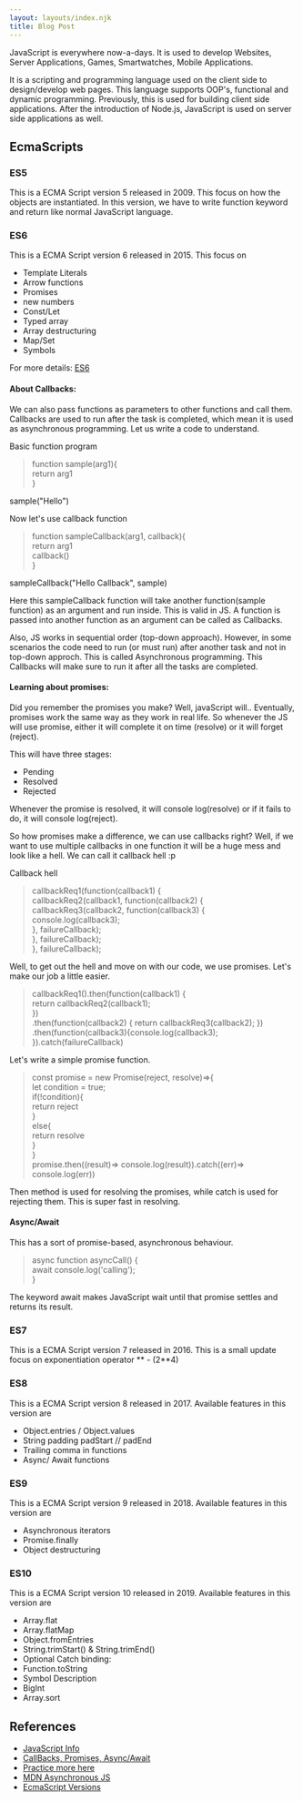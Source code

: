 ```yaml
---
layout: layouts/index.njk
title: Blog Post
---
```

<link rel="stylesheet" href=
"https://stackpath.bootstrapcdn.com/bootstrap/4.3.1/css/bootstrap.min.css"
		integrity="sha384-ggOyR0iXCbMQv3Xipma34MD+dH/1fQ784/j6cY/iJTQUOhcWr7x9JvoRxT2MZw1T"
		crossorigin="anonymous">

<section class="m-3">JavaScript is everywhere now-a-days. It is used to develop Websites, Server Applications, Games, Smartwatches, Mobile Applications.

It is a scripting and programming language used on the client side to design/develop web pages. 
This language supports OOP's, functional and dynamic programming. Previously, this is used for building client side applications. After the introduction of Node.js, JavaScript is used on server side applications as well. 

## EcmaScripts
### ES5 
This is a ECMA Script version 5 released in 2009. This focus on how the objects are instantiated. In this version, we have to write function keyword and return like normal JavaScript language.

### ES6
This is a ECMA Script version 6 released in 2015. This focus on 
* Template Literals
* Arrow functions
* Promises
* new numbers
* Const/Let
* Typed array
* Array destructuring
* Map/Set
* Symbols 

For more details: [ES6](http://es6-features.org)

#### About Callbacks:

We can also pass functions as parameters to other functions and call them. Callbacks are used to run after the task is completed, which mean it is used as asynchronous programming. Let us write a code to understand.

Basic function program
> function sample(arg1){\
      return arg1\
  }

sample("Hello")

Now let's use callback function
> function sampleCallback(arg1, callback){\
      return arg1\
      callback()\
> }

sampleCallback("Hello Callback", sample)

Here this sampleCallback function will take another function(sample function) as an argument and run inside. This is valid in JS. A function is passed into another function as an argument can be called as Callbacks.

Also, JS works in sequential order (top-down approach). However, in some scenarios the code need to run (or must run) after another task and not in top-down approch. This is called Asynchronous programming. This Callbacks will make sure to run it after all the tasks are completed.

#### Learning about promises:

Did you remember the promises you make? Well, javaScript will.. Eventually, promises work the same way as they work in real life. So whenever the JS will use promise, either it will complete it on time (resolve) or it will forget (reject). 

This will have three stages: 
* Pending
* Resolved
* Rejected

Whenever the promise is resolved, it will console log(resolve) or if it fails to do, it will console log(reject). 

So how promises make a difference, we can use callbacks right? Well, if we want to use multiple callbacks in one function it will be a huge mess and look like a hell. We can call it callback hell :p

Callback hell
> callbackReq1(function(callback1) { \
    callbackReq2(callback1, function(callback2) {  
        callbackReq3(callback2, function(callback3) {    
            console.log(callback3);   
        }, failureCallback);  \
    }, failureCallback);\
}, failureCallback);


Well, to get out the hell and move on with our code, we use promises. Let's make our job a little easier. 

>callbackReq1()\.then(function(callback1) {\
    return callbackReq2(callback1);\
    })\
    .then(function(callback2) { 
    return callbackReq3(callback2);
    })
    .then(function(callback3){console.log(callback3);
}).catch(failureCallback)

Let's write a simple promise function.

>const promise = new Promise(reject, resolve)=>{\
    let condition = true;\
    if(!condition){\
        return reject\
    }\
    else{\
        return resolve\
    }\
}\
promise.then((result)=> console.log(result)).catch((err)=> console.log(err))


Then method is used for resolving the promises, while catch is used for rejecting them. This is super fast in resolving.

#### Async/Await 
This has a sort of promise-based, asynchronous behaviour.
>async function asyncCall() {\
  await console.log('calling');\
}

The keyword await makes JavaScript wait until that promise settles and returns its result.

### ES7
This is a ECMA Script version 7 released in 2016. This is a small update focus on exponentiation operator ** - (2**4)

### ES8
This is a ECMA Script version 8 released in 2017. Available features in this version are 
* Object.entries / Object.values 
* String padding padStart // padEnd
* Trailing comma in functions
* Async/ Await functions

### ES9
This is a ECMA Script version 9 released in 2018. Available features in this version are 
* Asynchronous iterators
* Promise.finally
* Object destructuring

### ES10 
This is a ECMA Script version 10 released in 2019. Available features in this version are 
* Array.flat
* Array.flatMap
* Object.fromEntries
* String.trimStart() & String.trimEnd()
* Optional Catch binding: 
* Function.toString 
* Symbol Description
* BigInt 
* Array.sort

# References
* [JavaScript Info](https://javascript.info/)
* [CallBacks, Promises, Async/Await](https://www.youtube.com/watch?v=PoRJizFvM7s&t=524s)
* [Practice more here](https://exercism.org/ )
* [MDN Asynchronous JS](https://developer.mozilla.org/en-US/docs/Learn/JavaScript/Asynchronous)
* [EcmaScript Versions](https://medium.com/engineered-publicis-sapient/javascript-es6-es7-es10-where-are-we-8ac044dfd964)
  </section>
 